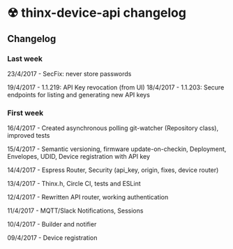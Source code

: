 # ☢ thinx-device-api changelog

## Changelog

### Last week

23/4/2017 - SecFix: never store passwords

19/4/2017 - 1.1.219: API Key revocation (from UI)
18/4/2017 - 1.1.203: Secure endpoints for listing and generating new API keys

### First week

16/4/2017 - Created asynchronous polling git-watcher (Repository class), improved tests

15/4/2017 - Semantic versioning, firmware update-on-checkin, Deployment, Envelopes, UDID,
Device registration with API key

14/4/2017 - Espress Router, Security (api_key, origin, fixes, device router)

13/4/2017 - Thinx.h, Circle CI, tests and ESLint

12/4/2017 - Rewritten API router, working authentication

11/4/2017 - MQTT/Slack Notifications, Sessions

10/4/2017 - Builder and notifier

09/4/2017 - Device registration
